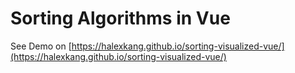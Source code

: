 # Sorting Algorithms in Vue

See Demo on [https://halexkang.github.io/sorting-visualized-vue/](https://halexkang.github.io/sorting-visualized-vue/)
